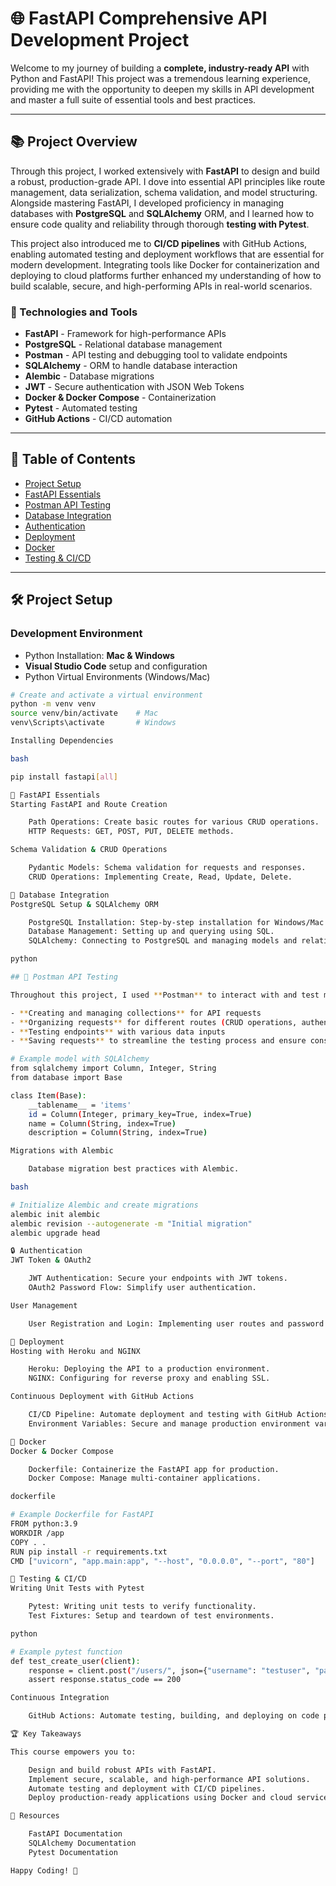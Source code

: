 # 🌐 FastAPI Comprehensive API Development Project

Welcome to my journey of building a **complete, industry-ready API** with Python and FastAPI! This project was a tremendous learning experience, providing me with the opportunity to deepen my skills in API development and master a full suite of essential tools and best practices.

---

## 📚 Project Overview

Through this project, I worked extensively with **FastAPI** to design and build a robust, production-grade API. I dove into essential API principles like route management, data serialization, schema validation, and model structuring. Alongside mastering FastAPI, I developed proficiency in managing databases with **PostgreSQL** and **SQLAlchemy** ORM, and I learned how to ensure code quality and reliability through thorough **testing with Pytest**.

This project also introduced me to **CI/CD pipelines** with GitHub Actions, enabling automated testing and deployment workflows that are essential for modern development. Integrating tools like Docker for containerization and deploying to cloud platforms further enhanced my understanding of how to build scalable, secure, and high-performing APIs in real-world scenarios.



### 🚀 Technologies and Tools

- **FastAPI** - Framework for high-performance APIs
- **PostgreSQL** - Relational database management
- **Postman** - API testing and debugging tool to validate endpoints 
- **SQLAlchemy** - ORM to handle database interaction
- **Alembic** - Database migrations
- **JWT** - Secure authentication with JSON Web Tokens
- **Docker & Docker Compose** - Containerization
- **Pytest** - Automated testing
- **GitHub Actions** - CI/CD automation

---

## 📑 Table of Contents

- [Project Setup](#project-setup)
- [FastAPI Essentials](#fastapi-essentials)
- [Postman API Testing](#postman-api-testing)
- [Database Integration](#database-integration)
- [Authentication](#authentication)
- [Deployment](#deployment)
- [Docker](#docker)
- [Testing & CI/CD](#testing--cicd)

---

## 🛠️ Project Setup

### Development Environment

- Python Installation: **Mac & Windows**
- **Visual Studio Code** setup and configuration
- Python Virtual Environments (Windows/Mac)

```bash
# Create and activate a virtual environment
python -m venv venv
source venv/bin/activate    # Mac
venv\Scripts\activate       # Windows

Installing Dependencies

bash

pip install fastapi[all]

📜 FastAPI Essentials
Starting FastAPI and Route Creation

    Path Operations: Create basic routes for various CRUD operations.
    HTTP Requests: GET, POST, PUT, DELETE methods.

Schema Validation & CRUD Operations

    Pydantic Models: Schema validation for requests and responses.
    CRUD Operations: Implementing Create, Read, Update, Delete.

💾 Database Integration
PostgreSQL Setup & SQLAlchemy ORM

    PostgreSQL Installation: Step-by-step installation for Windows/Mac.
    Database Management: Setting up and querying using SQL.
    SQLAlchemy: Connecting to PostgreSQL and managing models and relationships.

python

## 🧪 Postman API Testing

Throughout this project, I used **Postman** to interact with and test my API endpoints. Postman allowed me to validate the API’s functionality at each stage, ensuring responses matched expectations and that each endpoint worked as intended. Key tasks included:

- **Creating and managing collections** for API requests
- **Organizing requests** for different routes (CRUD operations, authentication, etc.)
- **Testing endpoints** with various data inputs
- **Saving requests** to streamline the testing process and ensure consistency

# Example model with SQLAlchemy
from sqlalchemy import Column, Integer, String
from database import Base

class Item(Base):
    __tablename__ = 'items'
    id = Column(Integer, primary_key=True, index=True)
    name = Column(String, index=True)
    description = Column(String, index=True)

Migrations with Alembic

    Database migration best practices with Alembic.

bash

# Initialize Alembic and create migrations
alembic init alembic
alembic revision --autogenerate -m "Initial migration"
alembic upgrade head

🔒 Authentication
JWT Token & OAuth2

    JWT Authentication: Secure your endpoints with JWT tokens.
    OAuth2 Password Flow: Simplify user authentication.

User Management

    User Registration and Login: Implementing user routes and password hashing for secure storage.

🚀 Deployment
Hosting with Heroku and NGINX

    Heroku: Deploying the API to a production environment.
    NGINX: Configuring for reverse proxy and enabling SSL.

Continuous Deployment with GitHub Actions

    CI/CD Pipeline: Automate deployment and testing with GitHub Actions.
    Environment Variables: Secure and manage production environment variables.

🐋 Docker
Docker & Docker Compose

    Dockerfile: Containerize the FastAPI app for production.
    Docker Compose: Manage multi-container applications.

dockerfile

# Example Dockerfile for FastAPI
FROM python:3.9
WORKDIR /app
COPY . .
RUN pip install -r requirements.txt
CMD ["uvicorn", "app.main:app", "--host", "0.0.0.0", "--port", "80"]

🧪 Testing & CI/CD
Writing Unit Tests with Pytest

    Pytest: Writing unit tests to verify functionality.
    Test Fixtures: Setup and teardown of test environments.

python

# Example pytest function
def test_create_user(client):
    response = client.post("/users/", json={"username": "testuser", "password": "testpass"})
    assert response.status_code == 200

Continuous Integration

    GitHub Actions: Automate testing, building, and deploying on code push.

🏆 Key Takeaways

This course empowers you to:

    Design and build robust APIs with FastAPI.
    Implement secure, scalable, and high-performance API solutions.
    Automate testing and deployment with CI/CD pipelines.
    Deploy production-ready applications using Docker and cloud services.

🔗 Resources

    FastAPI Documentation
    SQLAlchemy Documentation
    Pytest Documentation

Happy Coding! 🚀